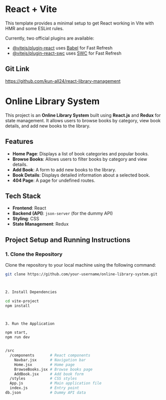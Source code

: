 # React + Vite

This template provides a minimal setup to get React working in Vite with HMR and some ESLint rules.

Currently, two official plugins are available:

- [@vitejs/plugin-react](https://github.com/vitejs/vite-plugin-react/blob/main/packages/plugin-react/README.md) uses [Babel](https://babeljs.io/) for Fast Refresh
- [@vitejs/plugin-react-swc](https://github.com/vitejs/vite-plugin-react-swc) uses [SWC](https://swc.rs/) for Fast Refresh


## Git Link
https://github.com/kun-all24/react-library-management 

# Online Library System

This project is an **Online Library System** built using **React.js** and **Redux** for state management. It allows users to browse books by category, view book details, and add new books to the library.


## Features
- **Home Page**: Displays a list of book categories and popular books.
- **Browse Books**: Allows users to filter books by category and view details.
- **Add Book**: A form to add new books to the library.
- **Book Details**: Displays detailed information about a selected book.
- **404 Page**: A page for undefined routes.


## **Tech Stack**
- **Frontend**: React
- **Backend (API)**: `json-server` (for the dummy API)
- **Styling**: CSS
- **State Management**: Redux


## Project Setup and Running Instructions

### 1. Clone the Repository 

Clone the repository to your local machine using the following command:

```bash
git clone https://github.com/your-username/online-library-system.git



2. Install Dependencies

cd vite-project
npm install



3. Run the Application

npm start,
npm run dev


/src
  /components       # React components
    Navbar.jsx      # Navigation bar
    Home.jsx        # Home page
    BrowseBooks.jsx # Browse books page
    AddBook.jsx     # Add book form
  /styles           # CSS styles
  App.js            # Main application file
  index.js          # Entry point
db.json             # Dummy API data



